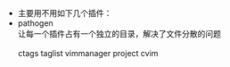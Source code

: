 * 主要用不用如下几个插件：<br />
* pathogen<br />
让每一个插件占有一个独立的目录，解决了文件分散的问题<br /><br/>
ctags
taglist
vimmanager
project
cvim
